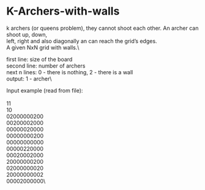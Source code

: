 # K-Archers-with-walls

k archers (or queens problem), they cannot shoot each other. An archer can shoot up, down,\
left, right and also diagonally an can reach the grid’s edges.\
A given NxN grid with walls.\

first line: size of the board \
second line: number of archers \
next n lines: 0 - there is nothing, 2 - there is a wall\
output: 1 - archer\

Input example (read from file):\
\
11\
10\
02000000200\
00200002000\
00000020000\
00000000200\
00000000000\
00000220000\
00020002000\
20000000200\
02000000020\
20000000002\
00002000000\
